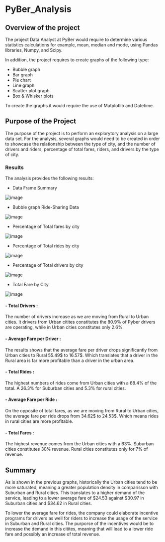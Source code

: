 # PyBer_Analysis

## Overview of the project

The project Data Analyst at PyBer would require to  determine various statistics calculations for example, mean, median and mode, using Pandas libraries, Numpy, and Scipy.

In addition, the project requires to create graphs of the following type:
- Bubble graph
- Bar graph
- Pie chart
- Line graph
- Scatter plot graph
- Box & Whisker plots 
 
To create the graphs it would require the use of Matplotlib and Datetime.

## Purpose of the Project

The purpose of the project is to perform an explorytory analysis on a large data set. For the analysis, several graphs would need to be created in order to showcase the relationship between the type of city, and the number of drivers and riders, percentage of total fares, riders, and drivers by the type of city.


### Results

The analysis provides the following results:

- Data Frame Summary

![image](https://user-images.githubusercontent.com/98929742/159173635-d96b4f49-5005-434c-800e-799363e4bcd4.png)

- Bubble graph Ride-Sharing Data

![image](https://user-images.githubusercontent.com/98929742/159173006-34d6388e-e8e2-43bc-a855-ce2a6a51e6a1.png)

- Percentage of Total fares by city

![image](https://user-images.githubusercontent.com/98929742/159173172-700ba1b1-7c4b-44e9-b8aa-2d521ead8c99.png)

- Percentage of Total rides by city

![image](https://user-images.githubusercontent.com/98929742/159173188-1bdda877-857b-4013-ba84-379b63434cb0.png)

- Percentage of Total drivers by city

![image](https://user-images.githubusercontent.com/98929742/159173204-04fa45d7-daf9-447b-84e1-53249c676a53.png)

- Total Fare by City

![image](https://user-images.githubusercontent.com/98929742/159174392-4e253118-1999-47bf-b59e-a04f6d7b6ba9.png)


#### - Total Drivers :

The number of drivers increase as we are moving from Rural to Urban cities. It drivers from Urban citites constitutes the 80.9% of Pyber drivers are operating, while in Urban cities constitutes only 2.6%.

#### - Average Fare per Driver :

The results shows that the average fare per driver drops significantly from Urban cities to Rural 55.49$ to 16.57$. Which translates that a driver in the Rural area is far more profitable than a driver in the urban area.

#### - Total Rides :

The highest numbers of rides come from Urban cities with a 68.4% of the total. A 26.3%  for Suburban cities and 5.3% for rural cities.

#### - Average Fare per Ride :

On the opposite of total fares, as we are moving from Rural to Urban cities, the average fare per ride drops from 34.62$ to 24.53$. Which means rides in rural cities are more profitable.

#### - Total Fares :

The highest revenue comes from the Urban cities with a 63%.
Suburban cities constitutes 30% revenue.
Rural cities constitutes only for 7% of revenue.


## Summary

As is shown in the previous graphs, historically the Urban cities tend to be more saturated, meaning a greater population density in comparisson with Suburban and Rural cities. This translates to a higher demand of the service, leading to a lower average fare of $24.53 against $30.97 in Suburban cities and $34.62 in Rural cities.

To lower the average fare for rides, the company could elaborate incentive programs for drivers as well for riders to increase the usage of the service in Suburban and Rural cities. The purporse of the incentives would be to increase the demand in this citites, meaning that will lead to a lower ride fare and possibly an increase of total revenue.
